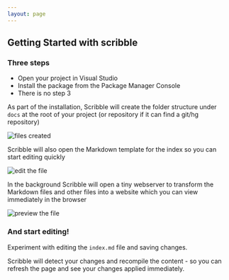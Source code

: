 ```yaml
---
layout: page
---
```


## Getting Started with scribble

### Three steps

 - Open your project in Visual Studio
 - Install the package from the Package Manager Console
 - There is no step 3

As part of the installation, Scribble will create the folder structure under `docs` at the root of your project (or repository if it can find a git/hg repository)

![files created]({{site.baseurl}}images/introduction/folder-structure.png)

Scribble will also open the Markdown template for the index so you can start editing quickly

![edit the file]({{site.baseurl}}images/introduction/edit-file.png)

In the background Scribble will open a tiny webserver to transform the Markdown files and other files into a website which you can view immediately in the browser

![preview the file]({{site.baseurl}}images/introduction/view-site.png)

### And start editing!

Experiment with editing the `index.md` file and saving changes.

Scribble will detect your changes and recompile the content - so you can refresh the page and see your changes applied immediately.